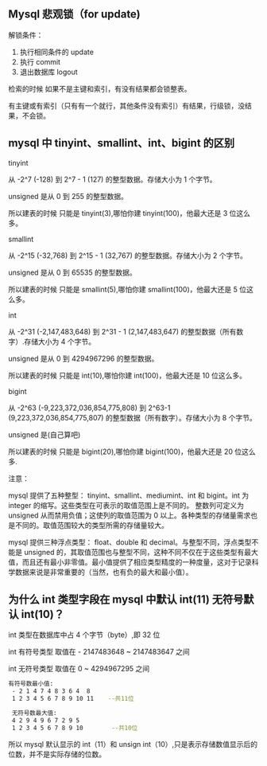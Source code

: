 ## Mysql 悲观锁（for update)

解锁条件：

1. 执行相同条件的 update
2. 执行 commit
3. 退出数据库 logout

检索的时候 如果不是主键和索引，有没有结果都会锁整表。

有主键或有索引（只有有一个就行，其他条件没有索引）有结果，行级锁，没结果，不会锁。

## mysql 中 tinyint、smallint、int、bigint 的区别

tinyint

从 -2^7 (-128) 到 2^7 - 1 (127) 的整型数据。存储大小为 1 个字节。

unsigned 是从 0 到 255 的整型数据。

所以建表的时候 只能是 tinyint(3),哪怕你建 tinyint(100)，他最大还是 3 位这么多。

smallint

从 -2^15 (-32,768) 到 2^15 - 1 (32,767) 的整型数据。存储大小为 2 个字节。

unsigned 是从 0 到 65535 的整型数据。

所以建表的时候 只能是 smallint(5),哪怕你建 smallint(100)，他最大还是 5 位这么多。

int

从 -2^31 (-2,147,483,648) 到 2^31 - 1 (2,147,483,647) 的整型数据（所有数字）.存储大小为 4 个字节。

unsigned 是从 0 到 4294967296 的整型数据。

所以建表的时候 只能是 int(10),哪怕你建 int(100)，他最大还是 10 位这么多。

bigint

从 -2^63 (-9,223,372,036,854,775,808) 到 2^63-1 (9,223,372,036,854,775,807) 的整型数据（所有数字）。存储大小为 8 个字节。

unsigned 是(自己算吧)

所以建表的时候 只能是 bigint(20),哪怕你建 bigint(100)，他最大还是 20 位这么多.

注意：

mysql 提供了五种整型： tinyint、smallint、mediumint、int 和 bigint。int 为 integer 的缩写。这些类型在可表示的取值范围上是不同的。 整数列可定义为 unsigned 从而禁用负值；这使列的取值范围为 0 以上。各种类型的存储量需求也是不同的。取值范围较大的类型所需的存储量较大。

mysql 提供三种浮点类型： float、double 和 decimal。与整型不同，浮点类型不能是 unsigned 的，其取值范围也与整型不同，这种不同不仅在于这些类型有最大 值，而且还有最小非零值。最小值提供了相应类型精度的一种度量，这对于记录科学数据来说是非常重要的（当然，也有负的最大和最小值）。

## 为什么 int 类型字段在 mysql 中默认 int(11) 无符号默认 int(10)？

int 类型在数据库中占 4 个字节（byte）,即 32 位

int 有符号类型 取值在 - 2147483648 ~ 2147483647 之间

int 无符号类型 取值在 0 ~ 4294967295 之间

```bash
有符号数最小值:
 - 2 1 4 7 4 8 3 6 4  8
 1 2 3 4 5 6 7 8 9 10 11    --共11位

 无符号数最大值:
 4 2 9 4 9 6 7 2 9 5
 1 2 3 4 5 6 7 8 9 10        --共10位
```

所以 mysql 默认显示的 int（11）和 unsign int（10）,只是表示存储数值显示后的位数，并不是实际存储的位数。
